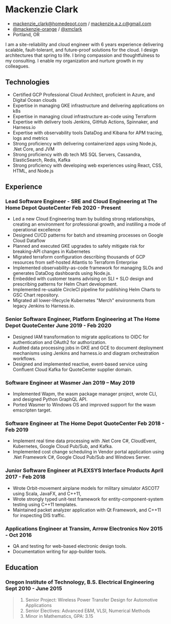 <!-- The (first) h1 will be used as the <title> of the HTML page -->
# Mackenzie Clark

<!-- The unordered list immediately after the h1 will be formatted on a single
line. It is intended to be used for contact details -->
- [mackenzie_clark@homedepot.com](mail:mackenzie_clark@homedepot.com) / [mackenzie.a.z.c@gmail.com](mail:mackenzie.a.z.c@gmail.com)
- [@mackenzie-orange](https://github.com/mackenzie-orange) / [@xmclark](https://github.com/xmclark)
- Portland, OR

<!-- The paragraph after the h1 and ul and before the first h2 is optional. It
is intended to be used for a short summary. -->
I am a site-reliability and cloud engineer with 6 years experience delivering scalable, fault-tolerant, and future-proof solutions for the cloud. I design architectures that spring to life. I bring compassion and thoughtfulness to my consulting. I enable my organization and nurture growth in my colleagues. 

## Technologies

- Certified GCP Professional Cloud Architect, proficient in Azure, and Digital Ocean clouds
- Expertise in managing GKE infrastructure and delivering applications on k8s
- Expertise in managing cloud infrastructure as-code using Terraform
- Expertise with delivery tools Jenkins, GitHub Actions, Spinnaker, and Harness.io
- Expertise with observability tools DataDog and Kibana for APM tracing, logs and metrics
- Strong proficiency with delivering containerized apps using Node.js, .Net Core, and JVM
- Strong proficiency with db tech MS SQL Servers, Cassandra, ElasticSearch, Redis, Kafka
- Strong proficiency with developing web experiences using React, CSS, HTML, and Node.js

## Experience

<!-- You have to wrap the "left" and "right" half of these headings in spans by
hand -->
### <span>Lead Software Engineer - SRE and Cloud Engineering at The Home Depot QuoteCenter</span> <span>Feb 2020 - Present</span>

- Led a new Cloud Engineering team by building strong relationships, creating an environment for professional growth, and instilling a mode of operational excellence   
- Designed CI/CD patterns for batch and streaming processes on Google Cloud Dataflow 
- Planned and executed GKE upgrades to safely mitigate risk for breaking-API changes in Kubernetes
- Migrated terraform configuration describing thousands of GCP resources from self-hosted Atlantis to Terraform Enterprise 
- Implemented observability-as-code framework for managing SLOs and generates DataDog dashboards using Node.js. 
- Embedded with customer teams advising on SLI + SLO design and prescribing patterns for Helm Chart development.
- Implemented re-usable CircleCI pipeline for publishing Helm Charts to GSC Chart repository.
- Migrated all lower-lifecycle Kubernetes "Merch" environments from legacy Jenkins to Harness.io.

### <span>Senior Software Engineer, Platform Engineering at The Home Depot QuoteCenter</span> <span>June 2019 - Feb 2020</span>

- Designed IAM transformation to migrate applications to OIDC for authentication and OAuth2 for authorization.
- Audited data processing jobs in GKE and GCE to document deployment mechanisms using Jenkins and harness.io and diagram orchestration workflows.
- Designed and implemented reactive, event-based service using Confluent Cloud Kafka for QuoteCenter supplier domain.

### <span>Software Engineer at Wasmer</span> <span>Jan 2019 – May 2019</span>

- Implemented Wapm, the wasm package manager project, wrote CLI, and designed Python GraphQL API.
- Ported Wasmer to Windows OS and improved support for the wasm emscripten target.

### <span>Software Engineer at The Home Depot QuoteCenter</span> <span>Feb 2018 - Feb 2019</span>

- Implement real time data processing with .Net Core C#, CloudEvent, Kubernetes, Google Cloud Pub/Sub, and Kafka.
- Implemented cost change scheduling in Vendor portal application using .Net Framework C#, Google Cloud Pub/Sub and Windows Server.

### <span>Junior Software Engineer at PLEXSYS Interface Products</span> <span>April 2017 - Feb 2018</span>

- Wrote Orbit-movement airplane models for military simulator ASCOT7 using Scala, JavaFX, and C++11, 
- Wrote strongly typed unit-test framework for entity-component-system testing using C++11 templates.
- Maintained packet analyzer application with Qt Framework, and C++11 for inspecting DIS traffic.

### <span>Applications Engineer at Transim, Arrow Electronics</span> <span>Nov 2015 - Oct 2016</span>

 - QA and testing for web-based electronic design tools.
 - Documentation writing for app-builder tools.

## Education

### <span>Oregon Institute of Technology, B.S. Electrical Engineering</span> <span>Sept 2010 - June 2015</span>
   
> 1. Senior Project: Wireless Power Transfer Design for Automotive Applications
> 2. Senior Electives: Advanced E&M, VLSI, Numerical Methods
> 3. Minor in Mathematics, GPA: 3.15
